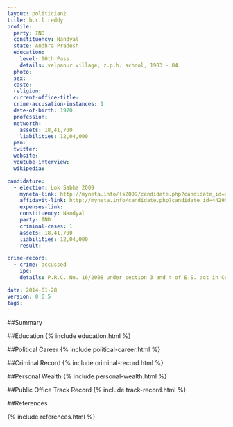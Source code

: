 ```yaml
---
layout: politician2
title: b.r.l.reddy
profile: 
  party: IND
  constituency: Nandyal
  state: Andhra Pradesh
  education: 
    level: 10th Pass
    details: velpanur village, z.p.h. school, 1983 - 84
  photo: 
  sex: 
  caste: 
  religion: 
  current-office-title: 
  crime-accusation-instances: 1
  date-of-birth: 1970
  profession: 
  networth: 
    assets: 18,41,700
    liabilities: 12,04,000
  pan: 
  twitter: 
  website: 
  youtube-interview: 
  wikipedia: 

candidature: 
  - election: Lok Sabha 2009
    myneta-link: http://myneta.info/ls2009/candidate.php?candidate_id=4429
    affidavit-link: http://myneta.info/candidate.php?candidate_id=4429&scan=original
    expenses-link: 
    constituency: Nandyal 
    party: IND
    criminal-cases: 1
    assets: 18,41,700
    liabilities: 12,04,000
    result:  

crime-record: 
  - crime: accussed
    ipc: 
    details: P.R.C. No. 16/2008 under section 3 and 4 of E.S. act in Crime no. 18/2006 of velugodu P.S. 

date: 2014-01-28
version: 0.0.5
tags: 
---
```

##Summary


##Education
{% include education.html %}


##Political Career
{% include political-career.html %}


##Criminal Record
{% include criminal-record.html %}


##Personal Wealth
{% include personal-wealth.html %}


##Public Office Track Record
{% include track-record.html %}


##References


{% include references.html %}